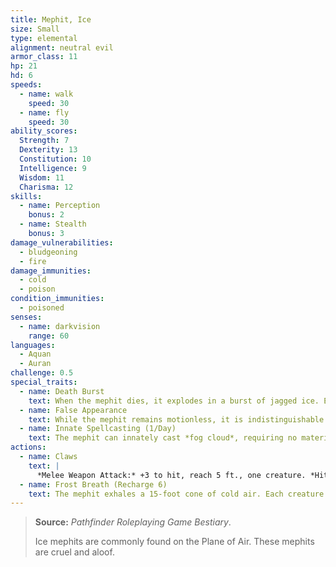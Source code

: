 ```yaml
---
title: Mephit, Ice
size: Small
type: elemental
alignment: neutral evil
armor_class: 11
hp: 21
hd: 6
speeds:
  - name: walk
    speed: 30
  - name: fly
    speed: 30
ability_scores:
  Strength: 7
  Dexterity: 13
  Constitution: 10
  Intelligence: 9
  Wisdom: 11
  Charisma: 12
skills:
  - name: Perception
    bonus: 2
  - name: Stealth
    bonus: 3
damage_vulnerabilities:
  - bludgeoning
  - fire
damage_immunities:
  - cold
  - poison
condition_immunities:
  - poisoned
senses:
  - name: darkvision
    range: 60
languages:
  - Aquan
  - Auran
challenge: 0.5
special_traits:
  - name: Death Burst
    text: When the mephit dies, it explodes in a burst of jagged ice. Each creature within 5 feet of it must make a DC 10 Dexterity saving throw, taking 4 (1d8) slashing damage on a failed save, or half as much damage on a successful one.
  - name: False Appearance
    text: While the mephit remains motionless, it is indistinguishable from an ordinary shard of ice.
  - name: Innate Spellcasting (1/Day)
    text: The mephit can innately cast *fog cloud*, requiring no material components. Its innate spellcasting ability is Charisma.
actions:
  - name: Claws
    text: |
      *Melee Weapon Attack:* +3 to hit, reach 5 ft., one creature. *Hit:* 3 (1d4 + 1) slashing damage plus 2 (1d4) cold damage.
  - name: Frost Breath (Recharge 6)
    text: The mephit exhales a 15-foot cone of cold air. Each creature in that area must succeed on a DC 10 Dexterity saving throw, taking 5 (2d4) cold damage on a failed save, or half as much damage on a successful one.
---
```


> **Source:** *Pathfinder Roleplaying Game Bestiary*.
>
> Ice mephits are commonly found on the Plane of Air. These mephits are cruel and aloof.
